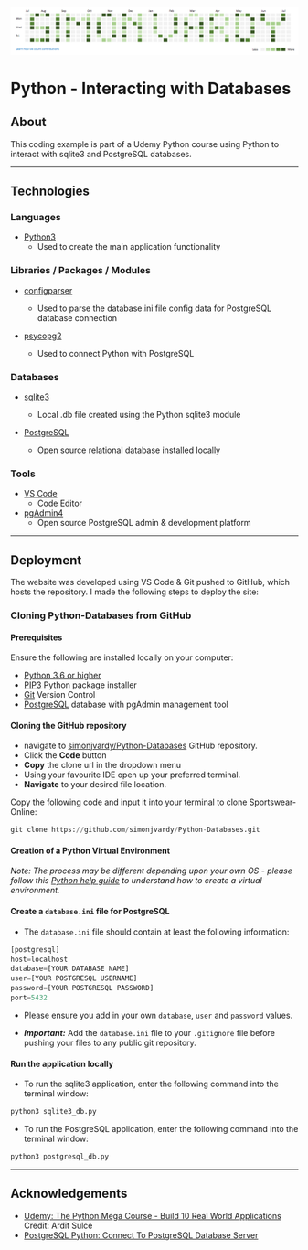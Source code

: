 ![My Logo](https://github.com/simonjvardy/simonjvardy/blob/main/assets/img/GitHub-name.png)

# Python - Interacting with Databases

## About ##

This coding example is part of a Udemy Python course using Python to interact with sqlite3 and PostgreSQL databases.

---

## Technologies ##

### **Languages** ###

- [Python3](https://www.python.org/)
  - Used to create the main application functionality

### **Libraries / Packages / Modules** ###

- [configparser](https://docs.python.org/3/library/configparser.html)
  - Used to parse the database.ini file config data for PostgreSQL database connection

- [psycopg2](https://www.psycopg.org/docs/)
  - Used to connect Python with PostgreSQL

### **Databases** ###

- [sqlite3](https://docs.python.org/3/library/sqlite3.html)
  - Local .db file created using the Python sqlite3 module

- [PostgreSQL](https://www.postgresql.org/)
  - Open source relational database installed locally

### **Tools** ###

- [VS Code](https://code.visualstudio.com/)
  - Code Editor
- [pgAdmin4](https://www.pgadmin.org/)
  - Open source PostgreSQL admin & development platform

---

## Deployment ##

The website was developed using VS Code & Git pushed to GitHub, which hosts the repository. I made the following steps to deploy the site:

### **Cloning Python-Databases from GitHub** ###

#### **Prerequisites** ###

Ensure the following are installed locally on your computer:

- [Python 3.6 or higher](https://www.python.org/downloads/)
- [PIP3](https://pypi.org/project/pip/) Python package installer
- [Git](https://git-scm.com/) Version Control
- [PostgreSQL](https://www.postgresql.org/) database with pgAdmin management tool

#### **Cloning the GitHub repository** ####

- navigate to [simonjvardy/Python-Databases](https://github.com/simonjvardy/Python-Databases) GitHub repository.
- Click the **Code** button
- **Copy** the clone url in the dropdown menu
- Using your favourite IDE open up your preferred terminal.
- **Navigate** to your desired file location.

Copy the following code and input it into your terminal to clone Sportswear-Online:

```Python
git clone https://github.com/simonjvardy/Python-Databases.git
```


#### **Creation of a Python Virtual Environment** ####


*Note: The process may be different depending upon your own OS - please follow this [Python help guide](https://python.readthedocs.io/en/latest/library/venv.html) to understand how to create a virtual environment.*

#### **Create a `database.ini` file for PostgreSQL** ####

- The `database.ini` file should contain at least the following information:

```Python
[postgresql]
host=localhost
database=[YOUR DATABASE NAME]
user=[YOUR POSTGRESQL USERNAME]
password=[YOUR POSTGRESQL PASSWORD]
port=5432
```

- Please ensure you add in your own `database`, `user` and `password` values.

- ***Important:*** Add the `database.ini` file to your `.gitignore` file before pushing your files to any public git repository.

#### **Run the application locally** ####

- To run the sqlite3 application, enter the following command into the terminal window:

```Python
python3 sqlite3_db.py
```

- To run the PostgreSQL application, enter the following command into the terminal window:

```Python
python3 postgresql_db.py
```

---

## Acknowledgements ##

- [Udemy: The Python Mega Course - Build 10 Real World Applications](https://www.udemy.com/course/the-python-mega-course/) Credit: Ardit Sulce
- [PostgreSQL Python: Connect To PostgreSQL Database Server](http://www.postgresqltutorial.com/postgresql-python/connect/)
